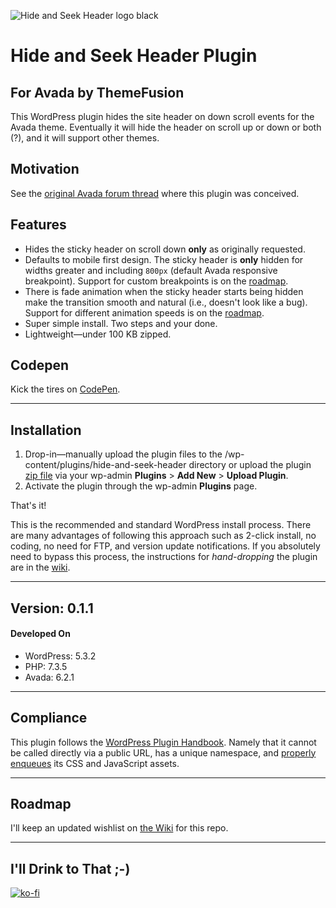![Hide and Seek Header logo black]( https://marklchaves.files.wordpress.com/2020/03/hide-and-seek-header-logo-black-1280w.png)

# Hide and Seek Header Plugin

## For Avada by ThemeFusion

This WordPress plugin hides the site header on down scroll events for the Avada theme. Eventually it will hide the header on scroll up or down or both (?), and it will support other themes.

## Motivation

See the [original Avada forum thread](https://theme-fusion.com/forums/topic/avada-sticky-header-on-scroll-up-only/) where this plugin was conceived.

## Features

- Hides the sticky header on scroll down **only** as originally requested.
- Defaults to mobile first design. The sticky header is **only** hidden for widths greater and including `800px` (default Avada responsive breakpoint). Support for custom breakpoints is on the [roadmap](https://github.com/marklchaves/hide-and-seek-header/wiki).
- There is fade animation when the sticky header starts being hidden make the transition smooth and natural (i.e., doesn't look like a bug). Support for different animation speeds is on the [roadmap](https://github.com/marklchaves/hide-and-seek-header/wiki).
- Super simple install. Two steps and your done.
- Lightweight&mdash;under 100 KB zipped.

## Codepen

Kick the tires on [CodePen](https://codepen.io/marklchaves/pen/RwNOVzQ).

---

## Installation

1. Drop-in&mdash;manually upload the plugin files to the /wp-content/plugins/hide-and-seek-header directory or upload the plugin [zip file](https://github.com/marklchaves/hide-and-seek-header/raw/master/hide-and-seek-header.zip) via your wp-admin **Plugins** > **Add New** > **Upload Plugin**.
2. Activate the plugin through the wp-admin **Plugins** page.

That's it!

This is the recommended and standard WordPress install process. There are many advantages of following this approach such as 2-click install, no coding, no need for FTP, and version update notifications. If you absolutely need to bypass this process, the instructions for _hand-dropping_ the plugin are in the [wiki](https://github.com/marklchaves/hide-and-seek-header/wiki/#hand-drop-instructions).

---

## Version: 0.1.1

#### Developed On

- WordPress: 5.3.2
- PHP: 7.3.5
- Avada: 6.2.1

---

## Compliance

This plugin follows the [WordPress Plugin Handbook](https://developer.wordpress.org/plugins/). Namely that it cannot be called directly via a public URL, has a unique namespace, and [properly enqueues](https://developer.wordpress.org/plugins/javascript/enqueuing/) its CSS and JavaScript assets.

---

## Roadmap

I'll keep an updated wishlist on [the Wiki](https://github.com/marklchaves/hide-and-seek-header/wiki) for this repo.

---

## I'll Drink to That ;-)

[![ko-fi](https://www.ko-fi.com/img/githubbutton_sm.svg)](https://ko-fi.com/D1D7YARD)
